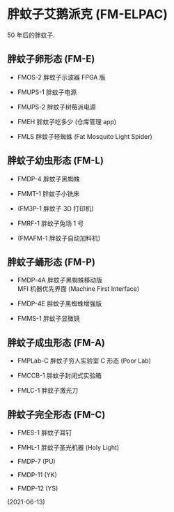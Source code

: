 <!-- fm01_doc/future.md -->

# 胖蚊子艾鹅派克 (FM-ELPAC)
50 年后的胖蚊子.


## 胖蚊子卵形态 (FM-E)

+ FMOS-2  胖蚊子示波器 FPGA 版

+ FMUPS-1  胖蚊子电源

+ FMUPS-2  胖蚊子树莓派电源

+ FMEH  胖蚊子吃多少 (仓库管理 app)

+ FMLS  胖蚊子轻蜘蛛 (Fat Mosquito Light Spider)


## 胖蚊子幼虫形态 (FM-L)

+ FMDP-4  胖蚊子黑蜘蛛

+ FMMT-1  胖蚊子小铣床

+ (FM3P-1  胖蚊子 3D 打印机)

+ FMRF-1  胖蚊子兔场 1 号

+ (FMAFM-1  胖蚊子自动加料机)


## 胖蚊子蛹形态 (FM-P)

+ FMDP-4A  胖蚊子黑蜘蛛移动版
  <br /> MFI 机器优先界面 (Machine First Interface)

+ FMDP-4E  胖蚊子黑蜘蛛增强版

+ FMMS-1  胖蚊子显微镜


## 胖蚊子成虫形态 (FM-A)

+ FMPLab-C  胖蚊子穷人实验室 C 形态 (Poor Lab)

+ FMCCB-1  胖蚊子封闭式实验箱

+ FMLC-1  胖蚊子激光刀


## 胖蚊子完全形态 (FM-C)

+ FMES-1  胖蚊子耳钉

+ FMHL-1  胖蚊子圣光机器 (Holy Light)

+ FMDP-7  (PU)

+ FMDP-11  (YK)

+ FMDP-12  (YS)


(2021-06-13)

